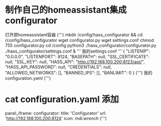 # 制作自己的homeassistant集成configurator
打开原homeassistant容器
(''')
mkdir /config/hass_configurator && cd /config/hass_configurator
wget configurator.py
wget settings.conf
chmod 755 configurator.py
cd /config
python3 ./hass_configurator/configurator.py ./hass_configurator/settings.conf &
'''
我的settings.conf
'''
{
    "LISTENIP": "0.0.0.0",
    "LISTENPORT": 8124,
    "BASEPATH": null,
    "SSL_CERTIFICATE": null,
    "SSL_KEY": null,
    "HASS_API": "http://192.168.100.200:8123/api/",
    "HASS_API_PASSWORD": null,
    "CREDENTIALS": null,
    "ALLOWED_NETWORKS": [],
    "BANNED_IPS": [],
    "BANLIMIT": 0
}
(''')
我的configuration.yaml
(''')
# cat configuration.yaml 添加
panel_iframe:
  configurator:
    title: 'Configurator'
    url: 'http://192.168.100.200:8124'
    icon: mdi:wrench
(''')
